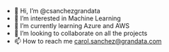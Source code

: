 - 👋 Hi, I’m @csanchezgrandata
- 👀 I’m interested in Machine Learning 
- 🌱 I’m currently learning Azure and AWS
- 💞️ I’m looking to collaborate on all the projects
- 📫 How to reach me carol.sanchez@grandata.com

<!---
csanchezgrandata/csanchezgrandata is a ✨ special ✨ repository because its `README.md` (this file) appears on your GitHub profile.
You can click the Preview link to take a look at your changes.
--->
